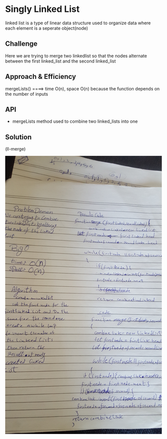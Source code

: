 # Singly Linked List
<!-- Short summary or background information -->
linked list is a type of linear data structure used to organize data where each element is a seperate object(node)

## Challenge
<!-- Description of the challenge -->
Here we are trying to merge two linkedlist so that the nodes alternate between the first linked_list and the second linked_list

## Approach & Efficiency
<!-- What approach did you take? Why? What is the Big O space/time for this approach? -->
mergeLists() ====> time O(n), space O(n)
because the function depends on the number of inputs

## API
<!-- Description of each method publicly available to your Linked List -->
* mergeLists method used to combine two linked_lists into one


## Solution
<!-- Embedded whiteboard image -->
(ll-merge)

![Whiteboarding](./../../assets/ll-merge.jpg)
